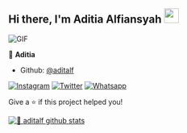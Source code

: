 ## Hi there, I'm Aditia Alfiansyah <img src="https://github.com/TheDudeThatCode/TheDudeThatCode/blob/master/Assets/Hi.gif" width="29px">

<img align="center" fit="fill" alt="GIF" src="https://media.giphy.com/media/836HiJc7pgzy8iNXCn/giphy.gif" />


👤 **Aditia**

* Github: [@aditalf](https://github.com/aditalf)

<a href="https://www.instagram.com/aditiaalfians" target="_blank"><img src="https://img.shields.io/badge/Instagram-%23E4405F.svg?&style=flat-square&logo=instagram&logoColor=white" alt="Instagram"></a>
<a href="https://twitter.com/aditiaalfians" target="_blank"><img src="https://img.shields.io/badge/Twitter-%231877F2.svg?&style=flat-square&logo=Twitter&logoColor=white" alt="Twitter"></a>
<a href="https://wa.me/6285799496179" target="_blank"><img src="https://img.shields.io/badge/Whatsapp-%808080.svg?&style=flat-square&logo=Whatsapp&logoColor=white" alt="Whatsapp"></a>




Give a ⭐️ if this project helped you!


[![🦉 aditalf github stats](https://github-readme-stats.vercel.app/api?username=aditalf&show_icons=true&hide_border=true&hide=issues)](https://github.com/aditalf)
